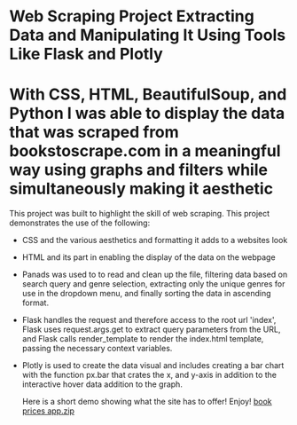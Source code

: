 # Web Scraping Project Extracting Data and Manipulating It Using Tools Like Flask and Plotly

# With CSS, HTML, BeautifulSoup, and Python I was able to display the data that was scraped from bookstoscrape.com in a meaningful way using graphs and filters while simultaneously making it aesthetic

This project was built to highlight the skill of web scraping. This project demonstrates the use of the following:

* CSS and the various aesthetics and formatting it adds to a websites look
* HTML and its part in enabling the display of the data on the webpage
* Panads was used to to read and clean up the file, filtering data based on search query and genre selection, extracting only the unique genres for use in the dropdown menu, and finally sorting the data in ascending format.
* Flask handles the request and therefore access to the root url 'index', Flask uses request.args.get to extract query parameters from the URL, and Flask calls render_template to render the index.html template, passing the necessary context variables.
* Plotly is used to create the data visual and includes creating a bar chart with the function px.bar that crates the x, and y-axis in addition to the interactive hover data addition to the graph.

  Here is a short demo showing what the site has to offer! Enjoy!
[book prices app.zip](https://github.com/user-attachments/files/16228085/book.prices.app.zip)
